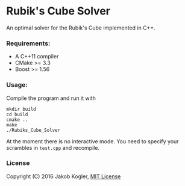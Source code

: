 # Rubik's Cube Solver

An optimal solver for the Rubik's Cube implemented in C++. 

### Requirements:

 - A C++11 compiler
 - CMake >= 3.3
 - Boost >= 1.56

### Usage:

Compile the program and run it with

    mkdir build
    cd build
    cmake ..
    make
    ./Rubiks_Cube_Solver

At the moment there is no interactive mode. You need to specify your scrambles in `test.cpp` and recompile.

### License

Copyright (C) 2016 Jakob Kogler, [MIT License](https://github.com/jakobkogler/Rubiks-Cube-Solver/blob/master/LICENCE.txt)
